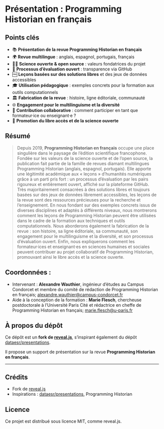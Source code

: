 # Présentation : **Programming Historian en français**

## Points clés

- 📚 **Présentation de la revue Programming Historian en français**
- 🌍 **Revue multilingue** : anglais, espagnol, portugais, français
- 🧑‍🔬 **Science ouverte \& open source** : valeurs fondatrices du projet
- 📝 **Processus d’évaluation ouvert** : transparence via GitHub
- 🆓 **Leçons basées sur des solutions libres** et des jeux de données accessibles
- 🎓 **Utilisation pédagogique** : exemples concrets pour la formation aux outils computationnels
- 🏛️ **Fabrication de la revue** : histoire, ligne éditoriale, communauté
- 🌐 **Engagement pour le multilinguisme et la diversité**
- 🤝 **Contribution collaborative** : comment participer en tant que formateur·ice ou enseignant·e ?
- 🚀 **Promotion du libre accès et de la science ouverte**

## Résumé
> Depuis 2019, **Programming Historian en français** occupe une place singulière dans le paysage de l’édition scientifique francophone. Fondée sur les valeurs de la science ouverte et de l’open source, la publication fait partie de la famille de revues diamant multilingues Programming Historian (anglais, espagnol, portugais). Elle apporte une légitimité académique aux « leçons » d’humanités numériques grâce à un parti pris fort : un processus d’évaluation par les pairs rigoureux et entièrement ouvert, affiché sur la plateforme GitHub. Très majoritairement consacrées à des solutions libres et toujours basées sur des jeux de données librement accessibles, les leçons de la revue sont des ressources précieuses pour la recherche et l’enseignement. En nous fondant sur des exemples concrets issus de diverses disciplines et adaptés à différents niveaux, nous montrerons comment les leçons de Programming Historian peuvent être utilisées dans le cadre de la formation aux techniques et outils computationnels. Nous aborderons également la fabrication de la revue : son histoire, sa ligne éditoriale, sa communauté, son engagement pour le multilinguisme et la diversité, et son processus d’évaluation ouvert. Enfin, nous expliquerons comment les formateur·ices et enseignant·es en sciences humaines et sociales peuvent contribuer au projet collaboratif de Programming Historian, promouvant ainsi le libre accès et la science ouverte.

## Coordonnées : 
- Intervenant : **Alexandre Wauthier**, ingénieur d’études au Campus Condorcet et membre du comité de rédaction de Programming Historian en français; [alexandre.wauthier@campus-condorcet.fr](mailto:alexandre.wauthier@campus-condorcet.fr)
- Aide à la conception de la formation : **Marie Flesch**, chercheuse postdoctorale à l’Université Paris Cité et rédactrice en cheffe de Programming Historian en français; [marie.flesch@u-paris.fr](mailto:marie.flesch@u-paris.fr)

## À propos du dépôt

Ce dépôt est un **fork de [reveal.js](https://github.com/hakimel/reveal.js)**, s’inspirant également du dépôt [dataesr/presentations](https://github.com/dataesr/presentations).

Il propose un support de présentation sur la revue **Programming Historian en français**.

___

## Crédits

- Fork de [reveal.js](https://github.com/hakimel/reveal.js)
- Inspirations : [dataesr/presentations](https://github.com/dataesr/presentations), Programming Historian

## Licence

Ce projet est distribué sous licence MIT, comme reveal.js.